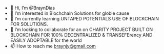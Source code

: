 - 👋 Hi, I’m @BraynDias
- 👀 I’m interested in Blochchain Solutions for globle cause
- 🌱 I’m currently learning UNTAPED POTENTIALS USE OF BLOCKCHAIN FOR SOLUTIONS.
- 💞️ I’m looking to collaborate for an on CHARITY PROJECT BUILT ON BLOCKCHAIN FOR 100% DECENTRALIZED & TRANSEFErency AND EASILY ADOPTABLE for the world
- 📫 How to reach me braynjy@gmail.com

<!---
BraynDias/BraynDias is a ✨ special ✨ repository because its `README.md` (this file) appears on your GitHub profile.
You can click the Preview link to take a look at your changes.
--->
